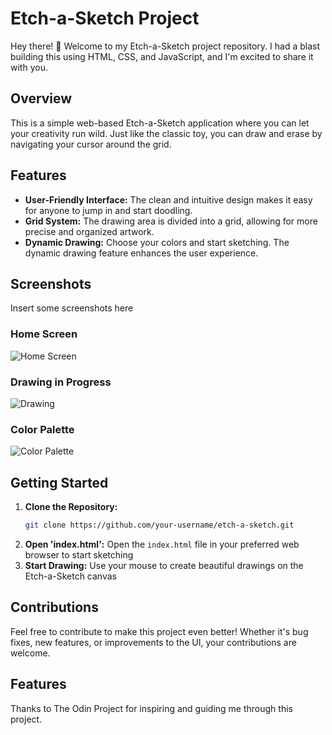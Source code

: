 # Etch-a-Sketch Project

Hey there! 👋 Welcome to my Etch-a-Sketch project repository. I had a blast building this using HTML, CSS, and JavaScript, and I'm excited to share it with you.

## Overview

This is a simple web-based Etch-a-Sketch application where you can let your creativity run wild. Just like the classic toy, you can draw and erase by navigating your cursor around the grid.

## Features

- **User-Friendly Interface:** The clean and intuitive design makes it easy for anyone to jump in and start doodling.
- **Grid System:** The drawing area is divided into a grid, allowing for more precise and organized artwork.
- **Dynamic Drawing:** Choose your colors and start sketching. The dynamic drawing feature enhances the user experience.

## Screenshots

Insert some screenshots here
### Home Screen
![Home Screen]([https://ibb.co/P6GqRmn](https://i.ibb.co/ZMzq3LP/Screenshot-2024-01-19-at-22-23-54.png))

### Drawing in Progress
![Drawing](insert_link_here)

### Color Palette
![Color Palette](insert_link_here)

## Getting Started

1. **Clone the Repository:**
   ```bash
   git clone https://github.com/your-username/etch-a-sketch.git
2. **Open 'index.html':**  Open the `index.html` file in your preferred web browser to start sketching
3. **Start Drawing:**  Use your mouse to create beautiful drawings on the Etch-a-Sketch canvas


## Contributions
Feel free to contribute to make this project even better! Whether it's bug fixes, new features, or improvements to the UI, your contributions are welcome.

## Features
Thanks to The Odin Project for inspiring and guiding me through this project.
